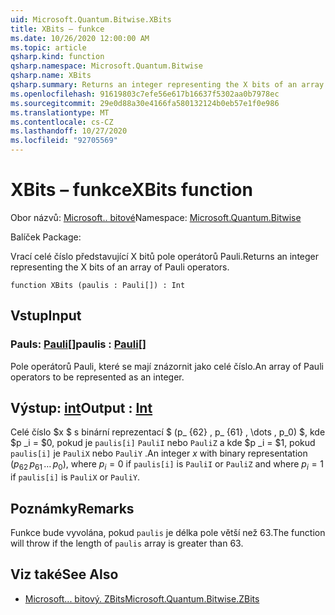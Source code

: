 ```yaml
---
uid: Microsoft.Quantum.Bitwise.XBits
title: XBits – funkce
ms.date: 10/26/2020 12:00:00 AM
ms.topic: article
qsharp.kind: function
qsharp.namespace: Microsoft.Quantum.Bitwise
qsharp.name: XBits
qsharp.summary: Returns an integer representing the X bits of an array of Pauli operators.
ms.openlocfilehash: 91619803c7efe56e617b16637f5302aa0b7978ec
ms.sourcegitcommit: 29e0d88a30e4166fa580132124b0eb57e1f0e986
ms.translationtype: MT
ms.contentlocale: cs-CZ
ms.lasthandoff: 10/27/2020
ms.locfileid: "92705569"
---
```

# <a name="xbits-function"></a><span data-ttu-id="d7ab4-102">XBits – funkce</span><span class="sxs-lookup"><span data-stu-id="d7ab4-102">XBits function</span></span>

<span data-ttu-id="d7ab4-103">Obor názvů: [Microsoft.. bitové](xref:Microsoft.Quantum.Bitwise)</span><span class="sxs-lookup"><span data-stu-id="d7ab4-103">Namespace: [Microsoft.Quantum.Bitwise](xref:Microsoft.Quantum.Bitwise)</span></span>

<span data-ttu-id="d7ab4-104">Balíček [](https://nuget.org/packages/)</span><span class="sxs-lookup"><span data-stu-id="d7ab4-104">Package: [](https://nuget.org/packages/)</span></span>


<span data-ttu-id="d7ab4-105">Vrací celé číslo představující X bitů pole operátorů Pauli.</span><span class="sxs-lookup"><span data-stu-id="d7ab4-105">Returns an integer representing the X bits of an array of Pauli operators.</span></span>

```qsharp
function XBits (paulis : Pauli[]) : Int
```


## <a name="input"></a><span data-ttu-id="d7ab4-106">Vstup</span><span class="sxs-lookup"><span data-stu-id="d7ab4-106">Input</span></span>

### <a name="paulis--pauli"></a><span data-ttu-id="d7ab4-107">Pauls: [Pauli](xref:microsoft.quantum.lang-ref.pauli)[]</span><span class="sxs-lookup"><span data-stu-id="d7ab4-107">paulis : [Pauli](xref:microsoft.quantum.lang-ref.pauli)[]</span></span>

<span data-ttu-id="d7ab4-108">Pole operátorů Pauli, které se mají znázornit jako celé číslo.</span><span class="sxs-lookup"><span data-stu-id="d7ab4-108">An array of Pauli operators to be represented as an integer.</span></span>



## <a name="output--int"></a><span data-ttu-id="d7ab4-109">Výstup: [int](xref:microsoft.quantum.lang-ref.int)</span><span class="sxs-lookup"><span data-stu-id="d7ab4-109">Output : [Int](xref:microsoft.quantum.lang-ref.int)</span></span>

<span data-ttu-id="d7ab4-110">Celé číslo $x $ s binární reprezentací $ (p_ {62} \, p_ {61} \, \dots \, p_0) $, kde $p _i = $0, pokud je `paulis[i]` `PauliI` nebo `PauliZ` a kde $p _i = $1, pokud `paulis[i]` je `PauliX` nebo `PauliY` .</span><span class="sxs-lookup"><span data-stu-id="d7ab4-110">An integer $x$ with binary representation $(p_{62}\,p_{61}\,\dots\,p_0)$, where $p_i = 0$ if `paulis[i]` is `PauliI` or `PauliZ` and where $p_i = 1$ if `paulis[i]` is `PauliX` or `PauliY`.</span></span>

## <a name="remarks"></a><span data-ttu-id="d7ab4-111">Poznámky</span><span class="sxs-lookup"><span data-stu-id="d7ab4-111">Remarks</span></span>

<span data-ttu-id="d7ab4-112">Funkce bude vyvolána, pokud `paulis` je délka pole větší než 63.</span><span class="sxs-lookup"><span data-stu-id="d7ab4-112">The function will throw if the length of `paulis` array is greater than 63.</span></span>

## <a name="see-also"></a><span data-ttu-id="d7ab4-113">Viz také</span><span class="sxs-lookup"><span data-stu-id="d7ab4-113">See Also</span></span>

- [<span data-ttu-id="d7ab4-114">Microsoft... bitový. ZBits</span><span class="sxs-lookup"><span data-stu-id="d7ab4-114">Microsoft.Quantum.Bitwise.ZBits</span></span>](xref:Microsoft.Quantum.Bitwise.ZBits)